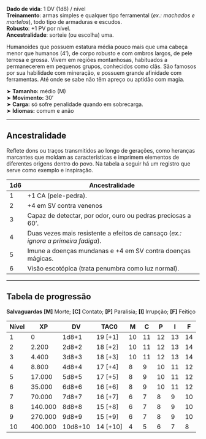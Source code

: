 **Dado de vida**: 1 DV (1d8) / nível  
**Treinamento**: armas simples e qualquer tipo ferramental (*ex.: machados e martelos*), todo tipo de armaduras e escudos.  
**Robusto**: +1 PV por nível.  
**Ancestralidade**: sorteie (ou escolha) uma.

Humanoides que possuem estatura média pouco mais que uma cabeça menor que humanos (4’), de corpo robusto e com ombros largos, de pele terrosa e grossa. Vivem em regiões montanhosas, habituados a permanecerem em pequenos grupos, conhecidos como clãs. São famosos por sua habilidade com mineração, e possuem grande afinidade com ferramentas. Até onde se sabe não têm apreço ou aptidão com magia.

➤ **Tamanho:** médio (M)  
➤ **Movimento:** 30’  
➤ **Carga:** só sofre penalidade quando em sobrecarga.  
➤ **Idiomas:** comum e anão

---

## Ancestralidade

Reflete dons ou traços transmitidos ao longo de gerações, como heranças marcantes que moldam as características e imprimem elementos de diferentes origens dentro do povo. Na tabela a seguir há um registro que serve como exemplo e inspiração.

| 1d6 | Ancestralidade                                                                     |
| --- | ---------------------------------------------------------------------------------- |
| 1   | +1 CA (pele-pedra).                                                                |
| 2   | +4 em SV contra venenos                                                            |
| 3   | Capaz de detectar, por odor, ouro ou pedras preciosas a 60’.                       |
| 4   | Duas vezes mais resistente a efeitos de cansaço (*ex.: ignora a primeira fadiga*). |
| 5   | Imune a doenças mundanas e +4 em SV contra doenças mágicas.                        |
| 6   | Visão escotópica (trata penumbra como luz normal).                                 |

---

## Tabela de progressão

**Salvaguardas**
**[M]** Morte; **[C]** Contato; **[P]** Paralisia; **[I]** Irrupção; **[F]** Feitiço

| Nível | XP      | DV      | TAC0     | M   | C   | P   | I   | F   |
| ----- | ------- | ------- | -------- | --- | --- | --- | --- | --- |
| 1     | 0       | 1d8+1   | 19 [+1]  | 10  | 11  | 12  | 13  | 14  |
| 2     | 2.200   | 2d8+2   | 18 [+2]  | 10  | 11  | 12  | 13  | 14  |
| 3     | 4.400   | 3d8+3   | 18 [+3]  | 10  | 11  | 12  | 13  | 14  |
| 4     | 8.800   | 4d8+4   | 17 [+4]  | 8   | 9   | 10  | 11  | 12  |
| 5     | 17.000  | 5d8+5   | 17 [+5]  | 8   | 9   | 10  | 11  | 12  |
| 6     | 35.000  | 6d8+6   | 16 [+6]  | 8   | 9   | 10  | 11  | 12  |
| 7     | 70.000  | 7d8+7   | 16 [+7]  | 6   | 7   | 8   | 9   | 10  |
| 8     | 140.000 | 8d8+8   | 15 [+8]  | 6   | 7   | 8   | 9   | 10  |
| 9     | 270.000 | 9d8+9   | 15 [+9]  | 6   | 7   | 8   | 9   | 10  |
| 10    | 400.000 | 10d8+10 | 14 [+10] | 4   | 5   | 6   | 7   | 8   |